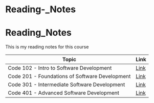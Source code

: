 # Reading-_Notes

# Reading_Notes


This is my reading notes for this course 




| Topic      | Link |
| ---------- | ----------- |
|  Code 102 - Intro to Software Development|[Link](https://github.com/HamzaQahoush/reading-notes)|
|  Code 201 - Foundations of Software Development|[Link](https://github.com/HamzaQahoush/Reading_Notes-201)|
| Code 301 - Intermediate Software Development|[Link](https://github.com/HamzaQahoush/Reading-notes-301)|
|   Code 401 - Advanced Software Development|[Link](https://github.com/HamzaQahoush/Reading-Notes-401)|




